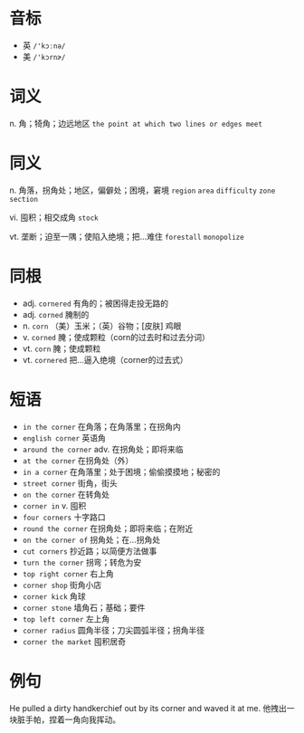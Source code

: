 # 音标

- 英 `/'kɔːnə/`
- 美 `/'kɔrnɚ/`

# 词义

n. 角；犄角；边远地区
`the point at which two lines or edges meet`

# 同义

n. 角落，拐角处；地区，偏僻处；困境，窘境
`region` `area` `difficulty` `zone` `section`

vi. 囤积；相交成角
`stock`

vt. 垄断；迫至一隅；使陷入绝境；把…难住
`forestall` `monopolize`

# 同根

- adj. `cornered` 有角的；被困得走投无路的
- adj. `corned` 腌制的
- n. `corn` （美）玉米；（英）谷物；[皮肤] 鸡眼
- v. `corned` 腌；使成颗粒（corn的过去时和过去分词）
- vt. `corn` 腌；使成颗粒
- vt. `cornered` 把…逼入绝境（corner的过去式）

# 短语

- `in the corner` 在角落；在角落里；在拐角内
- `english corner` 英语角
- `around the corner` adv. 在拐角处；即将来临
- `at the corner` 在拐角处（外）
- `in a corner` 在角落里；处于困境；偷偷摸摸地；秘密的
- `street corner` 街角，街头
- `on the corner` 在转角处
- `corner in` v. 囤积
- `four corners` 十字路口
- `round the corner` 在拐角处；即将来临；在附近
- `on the corner of` 拐角处；在…拐角处
- `cut corners` 抄近路；以简便方法做事
- `turn the corner` 拐弯；转危为安
- `top right corner` 右上角
- `corner shop` 街角小店
- `corner kick` 角球
- `corner stone` 墙角石；基础；要件
- `top left corner` 左上角
- `corner radius` 圆角半径；刀尖圆弧半径；拐角半径
- `corner the market` 囤积居奇

# 例句

He pulled a dirty handkerchief out by its corner and waved it at me.
他拽出一块脏手帕，捏着一角向我挥动。


